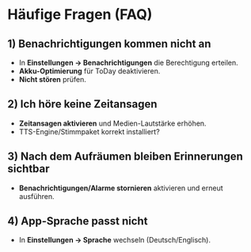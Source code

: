 # H&auml;ufige Fragen (FAQ)

## 1) Benachrichtigungen kommen nicht an
- In **Einstellungen &rarr; Benachrichtigungen** die Berechtigung erteilen.  
- **Akku-Optimierung** f&uuml;r ToDay deaktivieren.  
- **Nicht st&ouml;ren** pr&uuml;fen.

## 2) Ich h&ouml;re keine Zeitansagen
- **Zeitansagen aktivieren** und Medien-Lautst&auml;rke erh&ouml;hen.  
- TTS-Engine/Stimmpaket korrekt installiert?

## 3) Nach dem Aufr&auml;umen bleiben Erinnerungen sichtbar
- **Benachrichtigungen/Alarme stornieren** aktivieren und erneut ausf&uuml;hren.

## 4) App-Sprache passt nicht
- In **Einstellungen &rarr; Sprache** wechseln (Deutsch/Englisch).